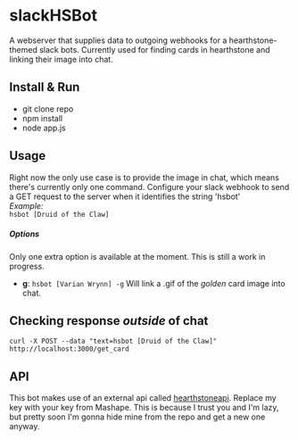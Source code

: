 # slackHSBot
A webserver that supplies data to outgoing webhooks for a hearthstone-themed slack bots.
Currently used for finding cards in hearthstone and linking their image into chat. 

## Install & Run 
- git clone repo
- npm install
- node app.js

## Usage
Right now the only use case is to provide the image in chat, which means there's currently only one command. 
Configure your slack webhook to send a GET request to the server when it identifies the string 'hsbot'
<br /> *Example:* <br />
``` hsbot [Druid of the Claw] ```

##### Options
Only one extra option is available at the moment. This is still a work in progress. 
- **g**: ```hsbot [Varian Wrynn] -g``` Will link a .gif of the *golden* card image into chat. 

## Checking response *outside* of chat
```curl -X POST --data "text=hsbot [Druid of the Claw]" http://localhost:3000/get_card```

## API
This bot makes use of an external api called [hearthstoneapi](http://hearthstoneapi.com/). Replace my key with your key
from Mashape. This is because I trust you and I'm lazy, but pretty soon I'm gonna hide mine from the repo and get a new
one anyway. 
